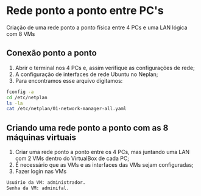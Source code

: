 <h1 align="left"> Rede ponto a ponto entre PC's</h1>

 Criação de uma rede ponto a ponto física entre 4 PCs e uma LAN lógica com 8 VMs

 ## Conexão ponto a ponto
 
1. Abrir o terminal nos 4 PCs e, assim verifique as configurações de rede;
2. A configuração de interfaces de rede Ubuntu no Neplan;
3. Para encontramos esse arquivo digitamos: 
```bash
fconfig -a
cd /etc/netplan
ls -la 
cat /etc/netplan/01-network-manager-all.yaml
   ```
## Criando uma rede ponto a ponto com as 8 máquinas virtuais
1. Criar uma rede ponto a ponto entre os 4 PCs, mas juntando uma LAN com 2 VMs dentro do VirtualBox de cada PC;
2. É necessário que as VMs e as interfaces das VMs sejam configuradas;
3. Fazer login nas VMs 
```bash
Usuário da VM: administrador.
Senha da VM: adminifal.


